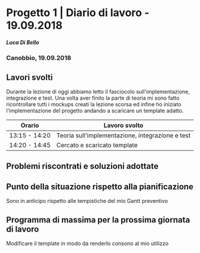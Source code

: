 # Progetto 1 | Diario di lavoro - 19.09.2018
##### Luca Di Bello
### Canobbio, 19.09.2018

## Lavori svolti
Durante la lezione di oggi abbiamo letto il fasciocolo sull'implementazione, integrazione e test.
Una volta aver finito la parte di teoria mi sono fatto ricontrollare tutti i mockups creati la lezione scorsa ed infine ho iniziato l'implementazione del progetto andando a scaricare un template adatto.


|Orario        |Lavoro svolto                 |
|--------------|------------------------------|
|13:15 - 14:20  | Teoria sull'implementazione, integrazione e test |
|14:20 - 14:45  | Cercato e scaricato template |

##  Problemi riscontrati e soluzioni adottate

##  Punto della situazione rispetto alla pianificazione
Sono in anticipo rispetto alle tempistiche del mio Gantt preventivo

## Programma di massima per la prossima giornata di lavoro
Modificare il template in modo da renderlo consono al mio utilizzo
